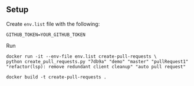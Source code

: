 

## Setup

Create `env.list` file with the following:

```
GITHUB_TOKEN=YOUR_GITHUB_TOKEN
```

Run

```
docker run -it --env-file env.list create-pull-requests \
python create_pull_requests.py "7db9a" "demo" "master" "pullRequest1" "refactor(lsp): remove redundant client cleanup" "auto pull request"
```

```
docker build -t create-pull-requests .
```